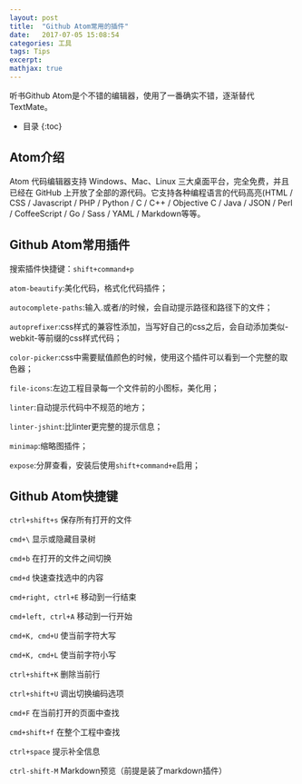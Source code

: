 ```yaml
---
layout: post
title:  "Github Atom常用的插件"
date:   2017-07-05 15:08:54
categories: 工具
tags: Tips
excerpt:
mathjax: true
---
```


听书Github Atom是个不错的编辑器，使用了一番确实不错，逐渐替代TextMate。




* 目录
{:toc}

## Atom介绍

Atom 代码编辑器支持 Windows、Mac、Linux 三大桌面平台，完全免费，并且已经在 GitHub 上开放了全部的源代码。它支持各种编程语言的代码高亮(HTML / CSS / Javascript / PHP / Python / C / C++ / Objective C / Java / JSON / Perl / CoffeeScript / Go / Sass / YAML / Markdown等等。

## Github Atom常用插件

搜索插件快捷键：`shift+command+p`

`atom-beautify`:美化代码，格式化代码插件；

`autocomplete-paths`:输入.或者/的时候，会自动提示路径和路径下的文件；

`autoprefixer`:css样式的兼容性添加，当写好自己的css之后，会自动添加类似-webkit-等前缀的css样式代码；

`color-picker`:css中需要赋值颜色的时候，使用这个插件可以看到一个完整的取色器；

`file-icons`:左边工程目录每一个文件前的小图标，美化用；

`linter`:自动提示代码中不规范的地方；

`linter-jshint`:比linter更完整的提示信息；

`minimap`:缩略图插件；

`expose`:分屏查看，安装后使用`shift+command+e`启用；

## Github Atom快捷键

`ctrl+shift+s` 保存所有打开的文件

`cmd+\` 显示或隐藏目录树

`cmd+b` 在打开的文件之间切换

`cmd+d` 快速查找选中的内容

`cmd+right, ctrl+E` 移动到一行结束

`cmd+left, ctrl+A` 移动到一行开始

`cmd+K, cmd+U` 使当前字符大写

`cmd+K, cmd+L` 使当前字符小写

`ctrl+shift+K` 删除当前行

`ctrl+shift+U` 调出切换编码选项

`cmd+F` 在当前打开的页面中查找

`cmd+shift+f` 在整个工程中查找

`ctrl+space` 提示补全信息

`ctrl-shift-M` Markdown预览（前提是装了markdown插件）
